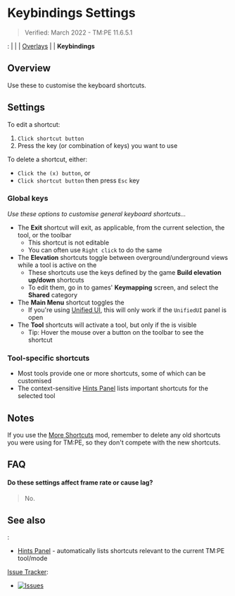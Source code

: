 # Keybindings Settings

> Verified: March 2022 - TM:PE 11.6.5.1

[](Settings.md): [](General.md) | [](Gameplay.md) | [](Policies.md) | [Overlays](Overlays.md) | [](Maintenance.md) |
**Keybindings**

## Overview

Use these [](Settings.md) to customise the keyboard shortcuts.

## Settings

To edit a shortcut:

1. `Click shortcut button`
2. Press the key (or combination of keys) you want to use

To delete a shortcut, either:

* `Click the (x) button`, or
* `Click shortcut button` then press `Esc` key

### Global keys

_Use these options to customise general keyboard shortcuts..._

* The **Exit** shortcut will exit, as applicable, from the current selection, the tool, or the toolbar
    * This shortcut is not editable
    * You can often use `Right click` to do the same
* The **Elevation** shortcuts toggle between overground/underground views while a tool is active on
  the [](Toolbar.md)
    * These shortcuts use the keys defined by the game **Build elevation up/down** shortcuts
    * To edit them, go in to games' **Keymapping** screen, and select the **Shared** category
* The **Main Menu** shortcut toggles the [](Toolbar.md)
    * If you're using [Unified UI](Unified-UI.md), this will only work if the `UnifiedUI` panel is open
* The **Tool** shortcuts will activate a tool, but only if the [](Toolbar.md) is visible
    * Tip: Hover the mouse over a button on the toolbar to see the shortcut

### Tool-specific shortcuts

* Most tools provide one or more shortcuts, some of which can be customised
* The context-sensitive [Hints Panel](Hints-Panel.md) lists important shortcuts for the selected tool

## Notes

If you use the [More Shortcuts](https://steamcommunity.com/sharedfiles/filedetails/?id=685719710) mod, remember to
delete any old shortcuts you were using for TM:PE, so they don't compete with the new shortcuts.

## FAQ

#### Do these settings affect frame rate or cause lag?

> No.

## See also

[](Toolbar.md):

* [Hints Panel](Hints-Panel.md) - automatically lists shortcuts relevant to the current TM:PE tool/mode

[Issue Tracker](https://github.com/krzychu124/Cities-Skylines-Traffic-Manager-President-Edition/issues):

* <a href="https://github.com/CitiesSkylinesMods/TMPE/labels/SETTINGS"><img alt="Issues" src="https://img.shields.io/github/issues/CitiesSkylinesMods/TMPE/SETTINGS?label=SETTINGS%26logo=github" /></a>